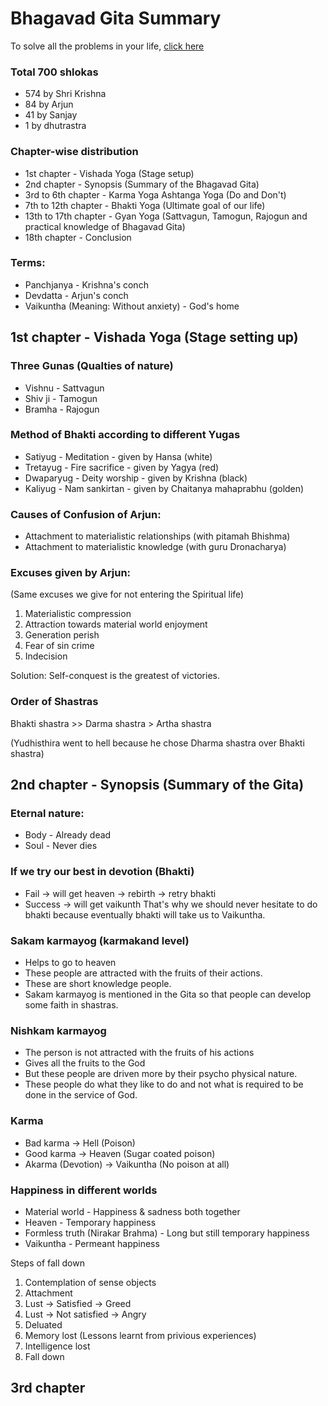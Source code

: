 # Bhagavad Gita Summary

To solve all the problems in your life, [click here](https://github.com/Pavan49719/bhagavad-gita-summary/blob/main/solutions.md#find-solution-for-your-problems-in-bhagavad-gita)

### Total 700 shlokas
- 574 by Shri Krishna
- 84 by Arjun
- 41 by Sanjay
- 1 by dhutrastra

### Chapter-wise distribution
- 1st chapter - Vishada Yoga (Stage setup)
- 2nd chapter - Synopsis (Summary of the Bhagavad Gita)
- 3rd to 6th chapter - Karma Yoga Ashtanga Yoga (Do and Don't)
- 7th to 12th chapter - Bhakti Yoga (Ultimate goal of our life)
- 13th to 17th chapter - Gyan Yoga (Sattvagun, Tamogun, Rajogun and practical knowledge of Bhagavad Gita)
- 18th chapter - Conclusion

### Terms:
- Panchjanya - Krishna's conch
- Devdatta - Arjun's conch
- Vaikuntha (Meaning: Without anxiety) - God's home


## 1st chapter - Vishada Yoga (Stage setting up)

### Three Gunas (Qualties of nature)
- Vishnu - Sattvagun
- Shiv ji - Tamogun
- Bramha - Rajogun

### Method of Bhakti according to different Yugas 
- Satiyug - Meditation - given by Hansa (white)
- Tretayug - Fire sacrifice - given by Yagya (red)
- Dwaparyug - Deity worship - given by Krishna (black)
- Kaliyug - Nam sankirtan - given by Chaitanya mahaprabhu (golden)


### Causes of Confusion of Arjun:
- Attachment to materialistic relationships (with pitamah Bhishma)
- Attachment to materialistic knowledge (with guru Dronacharya)

### Excuses given by Arjun:

(Same excuses we give for not entering the Spiritual life)
1. Materialistic compression
2. Attraction towards material world enjoyment
3. Generation perish
4. Fear of sin crime
5. Indecision 

Solution: Self-conquest is the greatest of victories.

### Order of Shastras
Bhakti shastra >> Darma shastra > Artha shastra

(Yudhisthira went to hell because he chose Dharma shastra over Bhakti shastra)



## 2nd chapter - Synopsis (Summary of the Gita)

### Eternal nature:
- Body - Already dead
- Soul - Never dies

### If we try our best in devotion (Bhakti)
- Fail -> will get heaven -> rebirth -> retry bhakti 
- Success -> will get vaikunth 
That's why we should never hesitate to do bhakti because eventually bhakti will take us to Vaikuntha.


### Sakam karmayog (karmakand level) 
- Helps to go to heaven
- These people are attracted with the fruits of their actions.
- These are short knowledge people. 
- Sakam karmayog is mentioned in the Gita so that people can develop some faith in shastras.

### Nishkam karmayog
- The person is not attracted with the fruits of his actions
- Gives all the fruits to the God
- But these people are driven more by their psycho physical nature.
- These people do what they like to do and not what is required to be done in the service of God.

### Karma
- Bad karma -> Hell (Poison)
- Good karma -> Heaven (Sugar coated poison)
- Akarma (Devotion) -> Vaikuntha (No poison at all)

### Happiness in different worlds
- Material world - Happiness & sadness both together
- Heaven - Temporary happiness
- Formless truth (Nirakar Brahma) - Long but still temporary happiness
- Vaikuntha - Permeant happiness

Steps of fall down
1. Contemplation of sense objects
2. Attachment
3. Lust -> Satisfied -> Greed
4. Lust -> Not satisfied -> Angry
5. Deluated
6. Memory lost (Lessons learnt from privious experiences)
7. Intelligence lost
8. Fall down


## 3rd chapter 
